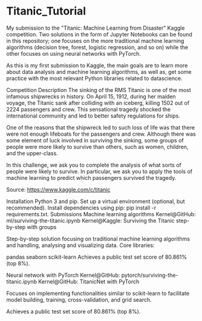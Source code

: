 # Titanic_Tutorial
My submission to the "Titanic: Machine Learning from Disaster" Kaggle competition. Two solutions in the form of Jupyter Notebooks can be found in this repository; one focuses on the more traditional machine learning algorithms (decision tree, forest, logistic regression, and so on) while the other focuses on using neural networks with PyTorch.

As this is my first submission to Kaggle, the main goals are to learn more about data analysis and machine learning algorithms, as well as, get some practice with the most relevant Python libraries related to datascience.

Competition Description
The sinking of the RMS Titanic is one of the most infamous shipwrecks in history. On April 15, 1912, during her maiden voyage, the Titanic sank after colliding with an iceberg, killing 1502 out of 2224 passengers and crew. This sensational tragedy shocked the international community and led to better safety regulations for ships.

One of the reasons that the shipwreck led to such loss of life was that there were not enough lifeboats for the passengers and crew. Although there was some element of luck involved in surviving the sinking, some groups of people were more likely to survive than others, such as women, children, and the upper-class.

In this challenge, we ask you to complete the analysis of what sorts of people were likely to survive. In particular, we ask you to apply the tools of machine learning to predict which passengers survived the tragedy.

Source: https://www.kaggle.com/c/titanic

Installation
Python 3 and pip.
Set up a virtual environment (optional, but recommended).
Install dependencies using pip: pip install -r requirements.txt.
Submissions
Machine learning algorithms
Kernel@GitHub: ml/surviving-the-titanic.ipynb
Kernel@Kaggle: Surviving the Titanic step-by-step with groups

Step-by-step solution focusing on traditional machine learning algorithms and handling, analysing and visualizing data. Core libraries:

pandas
seaborn
scikit-learn
Achieves a public test set score of 80.861% (top 8%).

Neural network with PyTorch
Kernel@GitHub: pytorch/surviving-the-titanic.ipynb
Kernel@GitHub: TitanicNet with PyTorch

Focuses on implementing functionalities similar to scikit-learn to facilitate model building, training, cross-validation, and grid search.

Achieves a public test set score of 80.861% (top 8%).
